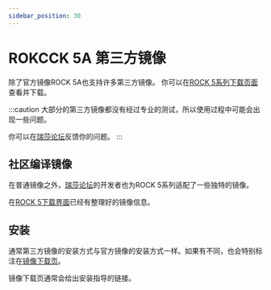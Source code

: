 ```yaml
---
sidebar_position: 30
---
```


# ROKCCK 5A 第三方镜像

除了官方镜像ROCK 5A也支持许多第三方镜像。
你可以在[ROCK 5系列下载页面](https://wiki.radxa.com/Rock5/downloads)查看并下载。

:::caution
大部分的第三方镜像都没有经过专业的测试，所以使用过程中可能会出现一些问题。

你可以在[瑞莎论坛](https://forum.radxa.com/)反馈你的问题。
:::

## 社区编译镜像

在普通镜像之外，[瑞莎论坛](https://forum.radxa.com/)的开发者也为ROCK 5系列适配了一些独特的镜像。

在[ROCK 5下载界面](https://wiki.radxa.com/Rock5/downloads)已经有整理好的镜像信息。

## 安装

通常第三方镜像的安装方式与官方镜像的安装方式一样。如果有不同，也会特别标注在[镜像下载页](https://wiki.radxa.com/Rock5/downloads)。

镜像下载页通常会给出安装指导的链接。
